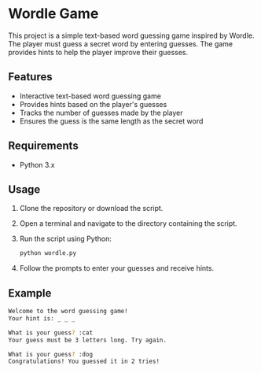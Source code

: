 # Wordle Game

This project is a simple text-based word guessing game inspired by Wordle. The player must guess a secret word by entering guesses. The game provides hints to help the player improve their guesses.

## Features

- Interactive text-based word guessing game
- Provides hints based on the player's guesses
- Tracks the number of guesses made by the player
- Ensures the guess is the same length as the secret word

## Requirements

- Python 3.x

## Usage

1. Clone the repository or download the script.
2. Open a terminal and navigate to the directory containing the script.
3. Run the script using Python:

    ```sh
    python wordle.py
    ```

4. Follow the prompts to enter your guesses and receive hints.

## Example

```sh
Welcome to the word guessing game!
Your hint is: _ _ _ 

What is your guess? :cat
Your guess must be 3 letters long. Try again.

What is your guess? :dog
Congratulations! You guessed it in 2 tries!
